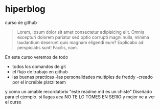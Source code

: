 # hiperblog
curso de github
>Lorem, ipsum dolor sit amet consectetur adipisicing elit. 
                    Omnis excepturi dolorem pariatur sed optio corrupti magni nulla, 
                    minima laudantium deserunt 
                    quis magnam eligendi eum? Explicabo ad perspiciatis sunt! Facilis,
                     nam.

En este curso veremos de todo 
- todos los comandos de git
- el flujo de trabajo en github
- las buenas practicas
-las personalidades multiples de freddy
-creado por el increible platzi team

y como un amable recordatorio "este readme.md es un chiste" Diseñado para el ejemplo. si llagas aca NO TE LO TOMES EN SERIO y mejor ve a ver el curso 